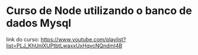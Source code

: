 # Curso de Node utilizando o banco de dados Mysql

link do curso: https://www.youtube.com/playlist?list=PLJ_KhUnlXUPtbtLwaxxUxHqvcNQndmI4B
